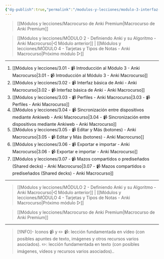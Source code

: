 ```yaml
---
{"dg-publish":true,"permalink":"/modulos-y-lecciones/modulo-3-interfaz-de-anki-basica-anki-macrocurso/","noteIcon":"","updated":"2024-06-03T19:46:34.398+02:00"}
---
```



> [[Módulos y lecciones/Macrocurso de Anki Premium\|Macrocurso de Anki Premium]]

> [[Módulos y lecciones/MÓDULO 2 - Definiendo Anki y su Algoritmo - Anki Macrocurso\|◁ Módulo anterior]] | [[Módulos y lecciones/MÓDULO 4 - Tarjetas y Tipos de Notas - Anki Macrocurso\|Próximo módulo ▷]]

---

1. [[Módulos y lecciones/3.01 - 📹 Introducción al Módulo 3 - Anki Macrocurso\|3.01 - 📹 Introducción al Módulo 3 - Anki Macrocurso]]
2. [[Módulos y lecciones/3.02 - 📹 Interfaz básica de Anki - Anki Macrocurso\|3.02 - 📹 Interfaz básica de Anki - Anki Macrocurso]]
3. [[Módulos y lecciones/3.03 - 📹 Perfiles - Anki Macrocurso\|3.03 - 📹 Perfiles - Anki Macrocurso]]
4. [[Módulos y lecciones/3.04 - 📹 Sincronización entre dispositivos mediante Ankiweb - Anki Macrocurso\|3.04 - 📹 Sincronización entre dispositivos mediante Ankiweb - Anki Macrocurso]]
5. [[Módulos y lecciones/3.05 - 📹 Editar y Más (botones) - Anki Macrocurso\|3.05 - 📹 Editar y Más (botones) - Anki Macrocurso]]
6. [[Módulos y lecciones/3.06 - 📹 Exportar e importar - Anki Macrocurso\|3.06 - 📹 Exportar e importar - Anki Macrocurso]]
7. [[Módulos y lecciones/3.07 - 📹 Mazos compartidos o prediseñados (Shared decks) - Anki Macrocurso\|3.07 - 📹 Mazos compartidos o prediseñados (Shared decks) - Anki Macrocurso]]

---

> [[Módulos y lecciones/MÓDULO 2 - Definiendo Anki y su Algoritmo - Anki Macrocurso\|◁ Módulo anterior]] | [[Módulos y lecciones/MÓDULO 4 - Tarjetas y Tipos de Notas - Anki Macrocurso\|Próximo módulo ▷]]

> [[Módulos y lecciones/Macrocurso de Anki Premium\|Macrocurso de Anki Premium]]

---

> [!INFO]- Iconos 📹 y ✏️
> 📹: lección fundamentada en vídeo (con posibles apuntes de texto, imágenes y otros recursos varios asociados).
> ✏️: lección fundamentada en texto (con posibles imágenes, vídeos y recursos varios asociados)..